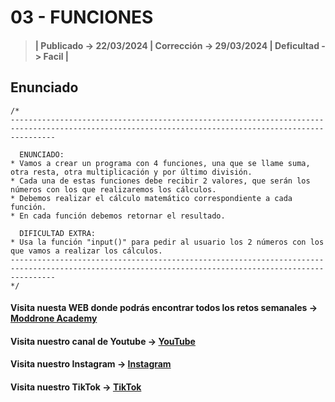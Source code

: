 # 03 - FUNCIONES

> #### | Publicado -> 22/03/2024 | Corrección -> 29/03/2024 | Deficultad -> Facil |

## Enunciado
```
/*
------------------------------------------------------------------------------------------------------------------------------------------------------

  ENUNCIADO:
* Vamos a crear un programa con 4 funciones, una que se llame suma, otra resta, otra multiplicación y por último división.
* Cada una de estas funciones debe recibir 2 valores, que serán los números con los que realizaremos los cálculos.
* Debemos realizar el cálculo matemático correspondiente a cada función.
* En cada función debemos retornar el resultado.

  DIFICULTAD EXTRA:
* Usa la función "input()" para pedir al usuario los 2 números con los que vamos a realizar los cálculos.
------------------------------------------------------------------------------------------------------------------------------------------------------
*/ 
```
#### Visita nuesta WEB donde podrás encontrar todos los retos semanales -> [Moddrone Academy](https://moddroneacademy.com/index.php/python/)

#### Visita nuestro canal de Youtube -> [YouTube](https://www.youtube.com/@Moddrone)

#### Visita nuestro Instagram -> [Instagram](https://www.instagram.com/moddrone/)

#### Visita nuestro TikTok -> [TikTok](https://www.tiktok.com/@moddrone)
